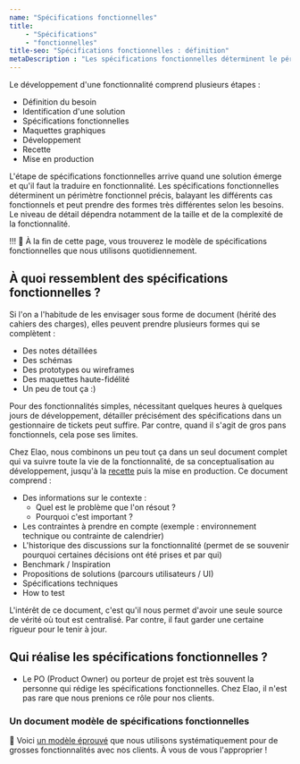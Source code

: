 ```yaml
---
name: "Spécifications fonctionnelles"
title: 
    - "Spécifications" 
    - "fonctionnelles"
title-seo: "Spécifications fonctionnelles : définition"
metaDescription : "Les spécifications fonctionnelles déterminent le périmètre d'une fonctionnalité dans le cadre du développement d'une application web ou mobile."
---
```


Le développement d'une fonctionnalité comprend plusieurs étapes :
- Définition du besoin
- Identification d'une solution
- Spécifications fonctionnelles
- Maquettes graphiques
- Développement
- Recette
- Mise en production

L'étape de spécifications fonctionnelles arrive quand une solution émerge et qu'il faut la traduire en fonctionnalité. 
Les spécifications fonctionnelles déterminent un périmètre fonctionnel précis, balayant les différents cas fonctionnels et peut prendre des formes très différentes selon les besoins. 
Le niveau de détail dépendra notamment de la taille et de la complexité de la fonctionnalité. 

!!! 🎁
    À la fin de cette page, vous trouverez le modèle de spécifications fonctionnelles que nous utilisons quotidiennement.

## À quoi ressemblent des spécifications fonctionnelles ? 

Si l'on a l'habitude de les envisager sous forme de document (hérité des cahiers des charges), elles peuvent prendre plusieurs formes qui se complètent :
- Des notes détaillées
- Des schémas 
- Des prototypes ou wireframes
- Des maquettes haute-fidélité
- Un peu de tout ça :)

Pour des fonctionnalités simples, nécessitant quelques heures à quelques jours de développement, détailler précisément des spécifications dans un gestionnaire de tickets peut suffire. Par contre, quand il s'agit de gros pans fonctionnels, cela pose ses limites.

Chez Elao, nous combinons un peu tout ça dans un seul document complet qui va suivre toute la vie de la fonctionnalité, de sa conceptualisation au développement, jusqu'à la [recette](./recette-fonctionnelle.md) puis la mise en production. Ce document comprend :
- Des informations sur le contexte :
    - Quel est le problème que l'on résout ?
    - Pourquoi c'est important ?
- Les contraintes à prendre en compte (exemple : environnement technique ou contrainte de calendrier)
- L'historique des discussions sur la fonctionnalité (permet de se souvenir pourquoi certaines décisions ont été prises et par qui)
- Benchmark / Inspiration
- Propositions de solutions (parcours utilisateurs / UI)
- Spécifications techniques
- How to test

L'intérêt de ce document, c'est qu'il nous permet d'avoir une seule source de vérité où tout est centralisé. 
Par contre, il faut garder une certaine rigueur pour le tenir à jour. 

## Qui réalise les spécifications fonctionnelles ? 

- Le PO (Product Owner) ou porteur de projet est très souvent la personne qui rédige les spécifications fonctionnelles. Chez Elao, il n'est pas rare que nous prenions ce rôle pour nos clients.  

### Un document modèle de spécifications fonctionnelles

🎁 Voici [un modèle éprouvé](https://docs.google.com/document/d/1v2g7SwKUknlKw42VCQCy8s9ptWb9HfLvmbrHiN_gyB4/edit?usp=sharing) que nous utilisons systématiquement pour de grosses fonctionnalités avec nos clients. À vous de vous l'approprier ! 